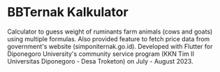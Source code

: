 # BBTernak Kalkulator

Calculator to guess weight of ruminants farm animals (cows and goats) using multiple formulas. Also provided feature to fetch price data from government's website (simponiternak.go.id). Developed with Flutter for Diponegoro University's community service program (KKN Tim II Universitas Diponegoro - Desa Troketon) on July - August 2023.

